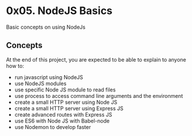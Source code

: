 # 0x05. NodeJS Basics

Basic concepts on using NodeJs

## Concepts

At the end of this project, you are expected to be able to explain to anyone how to:

- run javascript using NodeJS
- use NodeJS modules
- use specific Node JS module to read files
- use process to access command line arguments and the environment
- create a small HTTP server using Node JS
- create a small HTTP server using Express JS
- create advanced routes with Express JS
- use ES6 with Node JS with Babel-node
- use Nodemon to develop faster
